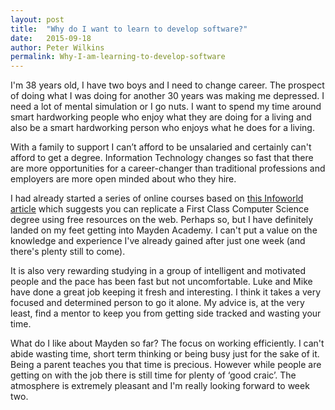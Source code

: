 ```yaml
---
layout: post
title:  "Why do I want to learn to develop software?"
date:   2015-09-18
author: Peter Wilkins
permalink: Why-I-am-learning-to-develop-software
---
```


I'm 38 years old, I have two boys and I need to change career. The prospect of doing what I was doing for another 30 years was making me depressed. I need a lot of mental simulation or I go nuts. I want to spend my time around smart hardworking people who enjoy what they are doing for a living and also be a smart hardworking person who enjoys what he does for a living.

With a family to support I can’t afford to be unsalaried and certainly can't afford to get a degree.
Information Technology changes so fast that there are more opportunities for a career-changer than traditional professions and employers are more open minded about who they hire.

I had already started a series of online courses based on [this Infoworld article](http://www.infoworld.com/article/2614635/application-development/-200k-for-a-computer-science-degree--or-these-free-online-classes-.html) which suggests you can replicate a First Class Computer Science degree using free resources on the web. Perhaps so, but I have definitely landed on my feet getting into Mayden Academy. I can't put a value on the knowledge and experience I've already gained after just one week (and there's plenty still to come).

It is also very rewarding studying in a group of intelligent and motivated people and the pace has been fast but not uncomfortable. Luke and Mike have done a great job keeping it fresh and interesting. I think it takes a very focused and determined person to go it alone. My advice is, at the very least, find a mentor to keep you from getting side tracked and wasting your time.

What do I like about Mayden so far? The focus on working efficiently. I can't abide wasting time, short term thinking or being busy just for the sake of it. Being a parent teaches you that time is precious. However while people are getting on with the job there is still time for plenty of ‘good craic’. The atmosphere is extremely pleasant and I'm really looking forward to week two.
